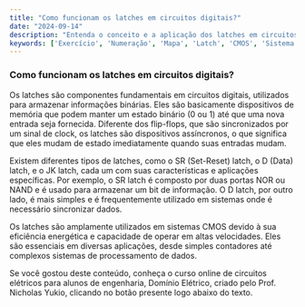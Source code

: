 ```yaml
---
title: "Como funcionam os latches em circuitos digitais?"
date: "2024-09-14"
description: "Entenda o conceito e a aplicação dos latches em circuitos digitais."
keywords: ['Exercício', 'Numeração', 'Mapa', 'Latch', 'CMOS', 'Sistema', 'Código']
---
```


### Como funcionam os latches em circuitos digitais?

Os latches são componentes fundamentais em circuitos digitais, utilizados para armazenar informações binárias. Eles são basicamente dispositivos de memória que podem manter um estado binário (0 ou 1) até que uma nova entrada seja fornecida. Diferente dos flip-flops, que são sincronizados por um sinal de clock, os latches são dispositivos assíncronos, o que significa que eles mudam de estado imediatamente quando suas entradas mudam.

Existem diferentes tipos de latches, como o SR (Set-Reset) latch, o D (Data) latch, e o JK latch, cada um com suas características e aplicações específicas. Por exemplo, o SR latch é composto por duas portas NOR ou NAND e é usado para armazenar um bit de informação. O D latch, por outro lado, é mais simples e é frequentemente utilizado em sistemas onde é necessário sincronizar dados.

Os latches são amplamente utilizados em sistemas CMOS devido à sua eficiência energética e capacidade de operar em altas velocidades. Eles são essenciais em diversas aplicações, desde simples contadores até complexos sistemas de processamento de dados.

Se você gostou deste conteúdo, conheça o curso online de circuitos elétricos para alunos de engenharia, Domínio Elétrico, criado pelo Prof. Nicholas Yukio, clicando no botão presente logo abaixo do texto.